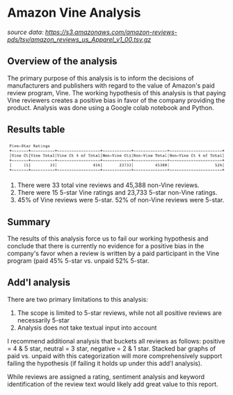 # Amazon Vine Analysis
_source data: https://s3.amazonaws.com/amazon-reviews-pds/tsv/amazon_reviews_us_Apparel_v1_00.tsv.gz_

## Overview of the analysis
The primary purpose of this analysis is to inform the decisions of manufacturers and publishers with regard to the value of Amazon's paid review program, Vine.  The working hypothesis of this analysis is that paying Vine reviewers creates a positive bias in favor of the company providing the product.  Analysis was done using a Google colab notebook and Python.

## Results table
![del_3_a.png](https://github.com/crkaide/Amazon_Vine_Analysis/blob/main/Images/del_3_a.png?raw=true)

1. There were 33 total vine reviews and 45,388 non-Vine reviews.
2. There were 15 5-star Vine ratings and 23,733 5-star non-Vine ratings.
3. 45% of Vine reviews were 5-star.  52% of non-Vine reviews were 5-star.

## Summary
The results of this analysis force us to fail our working hypothesis and conclude that there is currently no evidence for a positive bias in the company's favor when a review is written by a paid participant in the Vine program (paid 45% 5-star vs. unpaid 52% 5-star.

## Add'l analysis
There are two primary limitations to this analysis:

1. The scope is limited to 5-star reviews, while not all positive reviews are necessarily 5-star
2. Analysis does not take textual input into account

I recommend additional analysis that buckets all reviews as follows: positive = 4 & 5 star, neutral = 3 star, negative = 2 & 1 star.  Stacked bar graphs of paid vs. unpaid with this categorization will more comprehensively support failing the hypothesis (if failing it holds up under this add'l analysis).  

While reviews are assigned a rating, sentiment analysis and keyword identification of the review text would likely add great value to this report.
